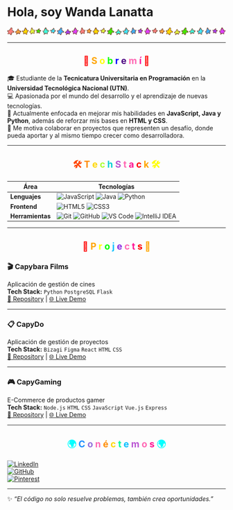 # Hola, soy Wanda Lanatta  

<div align="center">
  <a href="https://github.com/carolstran/carolstran/blob/main/stars.gif?raw=true">
    <img src="https://github.com/carolstran/carolstran/blob/main/stars.gif?raw=true" border="0" />
  </a>
</div>

---

<h2 align="center">
  <span style="color:#ff0000;">🌸</span>
  <span style="color:#ffa500;">S</span>
  <span style="color:#ffff00;">o</span>
  <span style="color:#00ff00;">b</span>
  <span style="color:#0000ff;">r</span>
  <span style="color:#4b0082;">e</span>
  <span style="color:#8b00ff;"> </span>
  <span style="color:#ff69b4;">m</span>
  <span style="color:#ff1493;">í</span>
  <span style="color:#ff0000;"> 🌸</span>
</h2>

🎓 Estudiante de la **Tecnicatura Universitaria en Programación** en la **Universidad Tecnológica Nacional (UTN)**.  
💻 Apasionada por el mundo del desarrollo y el aprendizaje de nuevas tecnologías.  
🌱 Actualmente enfocada en mejorar mis habilidades en **JavaScript, Java y Python**, además de reforzar mis bases en **HTML y CSS**.  
🤝 Me motiva colaborar en proyectos que representen un desafío, donde pueda aportar y al mismo tiempo crecer como desarrolladora.  

---

<h2 align="center">
  <span style="color:#ff4500;">🛠️</span>
  <span style="color:#ff8c00;"> T</span>
  <span style="color:#ffd700;">e</span>
  <span style="color:#adff2f;">c</span>
  <span style="color:#00ced1;">h</span>
  <span style="color:#1e90ff;"> </span>
  <span style="color:#ba55d3;">S</span>
  <span style="color:#ff69b4;">t</span>
  <span style="color:#ff1493;">a</span>
  <span style="color:#ff0000;">c</span>
  <span style="color:#ffa500;">k</span>
  <span style="color:#ffff00;"> 🛠️</span>
</h2>

| Área | Tecnologías |
|------|--------------|
| **Lenguajes** | ![JavaScript](https://img.shields.io/badge/JavaScript-F7DF1E?style=for-the-badge&logo=javascript&logoColor=000) ![Java](https://img.shields.io/badge/Java-ED8B00?style=for-the-badge&logo=openjdk&logoColor=fff) ![Python](https://img.shields.io/badge/Python-3776AB?style=for-the-badge&logo=python&logoColor=fff) |
| **Frontend** | ![HTML5](https://img.shields.io/badge/HTML5-E34F26?style=for-the-badge&logo=html5&logoColor=fff) ![CSS3](https://img.shields.io/badge/CSS3-1572B6?style=for-the-badge&logo=css3&logoColor=fff) |
| **Herramientas** | ![Git](https://img.shields.io/badge/Git-F05032?style=for-the-badge&logo=git&logoColor=fff) ![GitHub](https://img.shields.io/badge/GitHub-181717?style=for-the-badge&logo=github&logoColor=fff) ![VS Code](https://img.shields.io/badge/VS%20Code-007ACC?style=for-the-badge&logo=visualstudiocode&logoColor=fff) ![IntelliJ IDEA](https://img.shields.io/badge/IntelliJ%20IDEA-000000?style=for-the-badge&logo=intellijidea&logoColor=fff) |

---

<h2 align="center">
  <span style="color:#ff0000;">🚀</span>
  <span style="color:#ffa500;"> P</span>
  <span style="color:#ffff00;">r</span>
  <span style="color:#00ff00;">o</span>
  <span style="color:#00bfff;">j</span>
  <span style="color:#8a2be2;">e</span>
  <span style="color:#ff69b4;">c</span>
  <span style="color:#ff1493;">t</span>
  <span style="color:#ff0000;">s</span>
  <span style="color:#ffa500;"> 🚀</span>
</h2>

### 🎬 **Capybara Films**
Aplicación de gestión de cines  
**Tech Stack:** `Python` `PostgreSQL` `Flask`  
[📁 Repository](link-al-repo) | [🌐 Live Demo](#)

---

### 📋 **CapyDo**
Aplicación de gestión de proyectos  
**Tech Stack:** `Bizagi` `Figma` `React` `HTML` `CSS`  
[📁 Repository](link-al-repo) | [🌐 Live Demo](#)

---

### 🎮 **CapyGaming**
E-Commerce de productos gamer  
**Tech Stack:** `Node.js` `HTML` `CSS` `JavaScript` `Vue.js` `Express`  
[📁 Repository](link-al-repo) | [🌐 Live Demo](#)

---

<h2 align="center">
  <span style="color:#00ffff;">🌍</span>
  <span style="color:#1e90ff;"> C</span>
  <span style="color:#9370db;">o</span>
  <span style="color:#ff69b4;">n</span>
  <span style="color:#ff8c00;">é</span>
  <span style="color:#ffd700;">c</span>
  <span style="color:#00fa9a;">t</span>
  <span style="color:#00bfff;">e</span>
  <span style="color:#ba55d3;">m</span>
  <span style="color:#ff69b4;">o</span>
  <span style="color:#ff1493;">s</span>
  <span style="color:#00ffff;"> 🌍</span>
</h2>

[![LinkedIn](https://img.shields.io/badge/LinkedIn-blue?style=flat&logo=linkedin)](https://www.linkedin.com/)  
[![GitHub](https://img.shields.io/badge/GitHub-black?style=flat&logo=github)](https://github.com/wandaoriana)  
[![Pinterest](https://img.shields.io/badge/Pinterest-red?style=flat&logo=pinterest)](https://ar.pinterest.com/wansimich/)  

---

✨ *“El código no solo resuelve problemas, también crea oportunidades.”*

